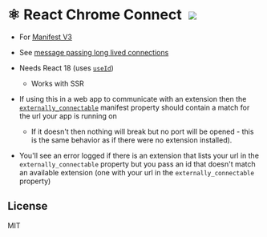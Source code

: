 # ⚛ React Chrome Connect &nbsp;![](https://img.shields.io/npm/v/tailwindcss-cmdk.svg)

- For [Manifest V3](https://developer.chrome.com/docs/extensions/mv3/intro/mv3-overview/)
- See [message passing long lived connections](https://developer.chrome.com/docs/extensions/mv3/messaging/#connect)
- Needs React 18 (uses [`useId`](https://beta.reactjs.org/apis/react/useId))

  - Works with SSR

- If using this in a web app to communicate with an extension then the [`externally_connectable`](https://developer.chrome.com/docs/extensions/mv3/manifest/externally_connectable/) manifest property should contain a match for the url your app is running on
  - If it doesn't then nothing will break but no port will be opened - this is the same behavior as if there were no extension installed).
- You'll see an error logged if there is an extension that lists your url in the `externally_connectable` property but you pass an id that doesn't match an available extension (one with your url in the `externally_connectable` property)

## License

MIT
